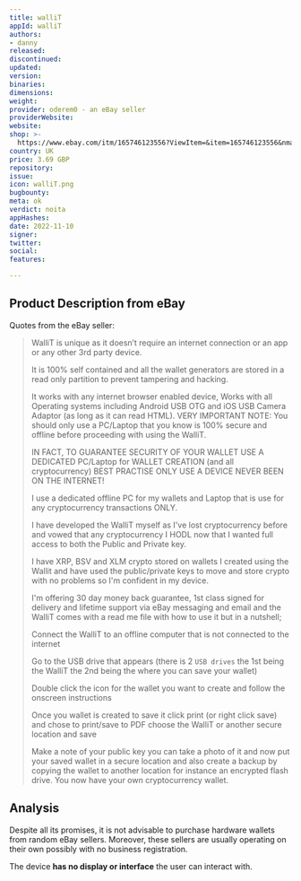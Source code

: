 ```yaml
---
title: walliT
appId: walliT
authors:
- danny
released: 
discontinued: 
updated: 
version: 
binaries: 
dimensions: 
weight: 
provider: oderem0 - an eBay seller
providerWebsite: 
website: 
shop: >-
  https://www.ebay.com/itm/165746123556?ViewItem=&item=165746123556&nma=true&si=wNIoKyvq8YnrTuLkYDBFxXzHl64%253D&orig_cvip=true&nordt=true&rt=nc&_trksid=p2047675.l2557
country: UK
price: 3.69 GBP
repository: 
issue: 
icon: walliT.png
bugbounty: 
meta: ok
verdict: noita
appHashes: 
date: 2022-11-10
signer: 
twitter: 
social: 
features: 

---
```


## Product Description from eBay

Quotes from the eBay seller:

> WalliT is unique as it doesn’t require an internet connection or an app or any other 3rd party device. 
>
> It is 100% self contained and all the wallet generators are stored in a read only partition to prevent tampering and hacking.
>
> It works with any internet browser enabled device, Works with all Operating systems including Android USB OTG and iOS USB Camera Adaptor (as long as it can read HTML).
> VERY IMPORTANT NOTE: You should only use a PC/Laptop that you know is 100% secure and offline before proceeding with using the WalliT.
>
> IN FACT, TO GUARANTEE SECURITY OF YOUR WALLET USE A DEDICATED PC/Laptop for WALLET CREATION (and all cryptocurrency) BEST PRACTISE ONLY USE A DEVICE NEVER BEEN ON THE INTERNET!
>
> I use a dedicated offline PC for my wallets and Laptop that is use for any cryptocurrency transactions ONLY.
>
> I have developed the WalliT myself as I've lost cryptocurrency before and vowed that any cryptocurrency I HODL now that I wanted full access to both the Public and Private key.
>
> I have XRP, BSV and XLM crypto stored on wallets I created using the Wallit and have used the public/private keys to move and store crypto with no problems so I'm confident in my device.
>
> I'm offering 30 day money back guarantee, 1st class signed for delivery and lifetime support via eBay messaging and email and the WalliT comes with a read me file with how to use it but in a nutshell;
>
> Connect the WalliT to an offline computer that is not connected to the internet
>
> Go to the USB drive that appears (there is 2 `USB drives` the 1st being the WalliT the 2nd being the where you can save your wallet)
>
> Double click the icon for the wallet you want to create and follow the onscreen instructions
>
> Once you wallet is created to save it click print (or right click save) and chose to print/save to PDF choose the WalliT or another secure location and save
>
> Make a note of your public key you can take a photo of it and now put your saved wallet in a secure location and also create a backup by copying the wallet to another location for instance an encrypted flash drive. You now have your own cryptocurrency wallet.

## Analysis 

Despite all its promises, it is not advisable to purchase hardware wallets from random eBay sellers. Moreover, these sellers are usually operating on their own possibly with no business registration. 

The device **has no display or interface** the user can interact with.
